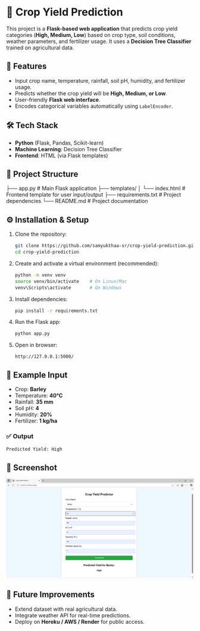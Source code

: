 # 🌱 Crop Yield Prediction

This project is a **Flask-based web application** that predicts crop yield categories (**High, Medium, Low**) based on crop type, soil conditions, weather parameters, and fertilizer usage.
It uses a **Decision Tree Classifier** trained on agricultural data.


## 🚀 Features

* Input crop name, temperature, rainfall, soil pH, humidity, and fertilizer usage.
* Predicts whether the crop yield will be **High, Medium, or Low**.
* User-friendly **Flask web interface**.
* Encodes categorical variables automatically using `LabelEncoder`.


## 🛠️ Tech Stack

* **Python** (Flask, Pandas, Scikit-learn)
* **Machine Learning**: Decision Tree Classifier
* **Frontend**: HTML (via Flask templates)


## 📂 Project Structure

├── app.py                # Main Flask application
├── templates/
│   └── index.html        # Frontend template for user input/output
├── requirements.txt      # Project dependencies
└── README.md             # Project documentation


## ⚙️ Installation & Setup

1. Clone the repository:

   ```bash
   git clone https://github.com/samyukthaa-sr/crop-yield-prediction.git
   cd crop-yield-prediction
   ```
   
2. Create and activate a virtual environment (recommended):

   ```bash
   python -m venv venv
   source venv/bin/activate    # On Linux/Mac
   venv\Scripts\activate       # On Windows
   ```

3. Install dependencies:

   ```bash
   pip install -r requirements.txt
   ```

4. Run the Flask app:

   ```bash
   python app.py
   ```

5. Open in browser:

   ```
   http://127.0.0.1:5000/
   ```


## 🧪 Example Input

* Crop: **Barley**
* Temperature: **40°C**
* Rainfall: **35 mm**
* Soil pH: **4**
* Humidity: **20%**
* Fertilizer: **1 kg/ha**


### ✅ Output

```
Predicted Yield: High
```


## 📸 Screenshot

![Output Screenshot](image.png)

## 🙌 Future Improvements

* Extend dataset with real agricultural data.
* Integrate weather API for real-time predictions.
* Deploy on **Heroku / AWS / Render** for public access.



